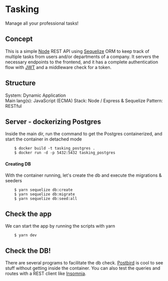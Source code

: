 # Tasking

Manage all your professional tasks!

## Concept

This is a simple [Node](https://nodejs.org/en/) REST API using [Sequelize](https://sequelize.org/) ORM to keep track of multiple tasks from users and/or departments of a company. It servers the necessary endpoints to the frontend, and it has a complete authentication flow with [JWT](https://jwt.io/) and a middleware check for a token.

## Structure

System: Dynamic Application  
Main lang(s): JavaScript (ECMA)
Stack: Node / Express & Sequelize
Pattern: RESTful

## Server - dockerizing Postgres

Inside the main dir, run the command to get the Postgres containerized, and start the container in detached mode

		$ docker build -t tasking_postgres .
		$ docker run -d -p 5432:5432 tasking_postgres

#### Creating DB

With the container running, let's create the db and execute the migrations & seeders

		$ yarn sequelize db:create
		$ yarn sequelize db:migrate
		$ yarn sequelize db:seed:all

## Check the app

We can start the app by running the scripts with yarn

		$ yarn dev

## Check the DB!

There are several programs to facilitate the db check. [Postbird](https://www.electronjs.org/apps/postbird) is cool to see stuff without getting inside the container. You can also test the queries and routes with a REST client like [Insomnia](https://insomnia.rest/).